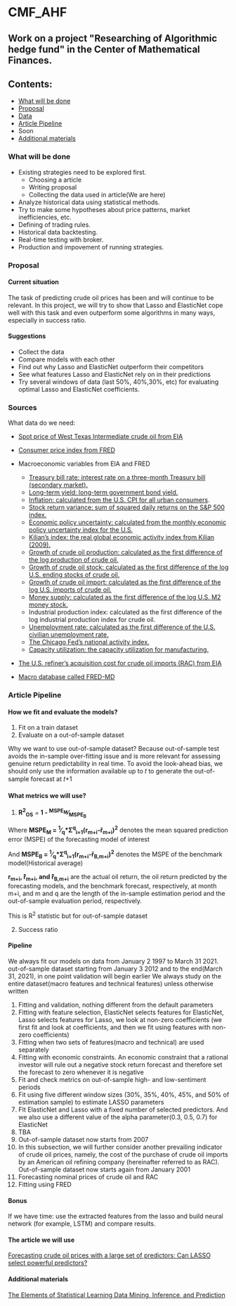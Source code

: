 # CMF_AHF
## Work on a project "Researching of Algorithmic hedge fund" in the Center of Mathematical Finances.

## Contents:
- [What will be done](#what-will-be-done)
- [Proposal](#proposal)
- [Data](#sources)
- [Article Pipeline](#article-pipeline)
- Soon
- [Additional materials](#additional-materials)

### What will be done
- Existing strategies need to be explored first.
  - Choosing a article
  - Writing proposal
  - Collecting the data used in article(We are here)
- Analyze historical data using statistical methods. 
- Try to make some hypotheses about price patterns, market inefficiencies, etc. 
- Defining of trading rules. 
- Historical data backtesting. 
- Real-time testing with broker. 
- Production and impovement of running strategies.

### Proposal
#### Current situation
The task of predicting crude oil prices has been and will continue to be relevant. In this project, we will try to show that Lasso and ElasticNet cope well with this task and even outperform some algorithms in many ways, especially in success ratio.

#### Suggestions
- Collect the data
- Compare models with each other
- Find out why Lasso and ElasticNet outperform their competitors
- See what features Lasso and ElasticNet rely on in their predictions
- Try several windows of data (last 50%, 40%,30%, etc) for evaluating optimal Lasso and ElasticNet coefficients.

### Sources
What data do we need:
- [Spot price of West Texas Intermediate crude oil from EIA](https://www.eia.gov/dnav/pet/hist/LeafHandler.ashx?n=PET&s=RWTC&f=M)
- [Consumer price index from FRED](https://fred.stlouisfed.org/series/CPIAUCSL)
- Macroeconomic variables from EIA and FRED
  - [Treasury bill rate: interest rate on a three-month Treasury bill (secondary market).](https://fred.stlouisfed.org/series/DTB3)
  - [Long-term yield: long-term government bond yield.](https://fred.stlouisfed.org/series/IRLTLT01USM156N)
  - [Inflation: calculated from the U.S. CPI for all urban consumers](https://fred.stlouisfed.org/series/CPIAUCSL).
  - [Stock return variance: sum of squared daily returns on the S&P 500 index.](https://towardsdatascience.com/calculate-and-plot-s-p-500-daily-returns-2ce359e014d6)
  - [Economic policy uncertainty: calculated from the monthly economic policy uncertainty index for the U.S.](https://www.policyuncertainty.com/)
  - [Kilian’s index: the real global economic activity index from Kilian (2009).](https://www.dallasfed.org/research/igrea)
  - [Growth of crude oil production: calculated as the first difference of the log production of crude oil.](https://www.eia.gov/dnav/pet/hist/LeafHandler.ashx?n=PET&s=WCRFPUS2&f=W)
  - [Growth of crude oil stock: calculated as the first difference of the log U.S. ending stocks of crude oil.](https://www.eia.gov/dnav/pet/hist/LeafHandler.ashx?n=PET&s=WCRSTUS1&f=W)
  - [Growth of crude oil import: calculated as the first difference of the log U.S. imports of crude oil.](https://www.eia.gov/dnav/pet/pet_move_wkly_dc_NUS-Z00_mbblpd_w.htm)
  - [Money supply: calculated as the first difference of the log U.S. M2 money stock.](https://fred.stlouisfed.org/series/M2SL)
  - Industrial production index: calculated as the first difference of the log industrial production index for crude oil.
  - [Unemployment rate: calculated as the first difference of the U.S. civilian unemployment rate.](https://fred.stlouisfed.org/series/UNRATE)
  - [The Chicago Fed’s national activity index.](https://www.chicagofed.org/research/data/cfnai/current-data#:~:text=The%20Chicago%20Fed%20National%20Activity,end%20of%20each%20calendar%20month.)
  - [Capacity utilization: the capacity utilization for manufacturing.](https://fred.stlouisfed.org/series/MCUMFN)

- [The U.S. refiner’s acquisition cost for crude oil imports (RAC) from EIA](https://www.eia.gov/dnav/pet/pet_pri_rac2_dcu_nus_m.htm)
- [Macro database called FRED-MD](https://research.stlouisfed.org/econ/mccracken/fred-databases/)

### Article Pipeline
#### How we fit and evaluate the models?
1) Fit on a train dataset
2) Evaluate on a out-of-sample dataset

Why we want to use out-of-sample dataset? Because out-of-sample test avoids the in-sample over-fitting issue and is more relevant for assessing
genuine return predictability in real time. To avoid the look-ahead bias, we should only use the information available up to 𝑡 to
generate the out-of-sample forecast at 𝑡+1
#### What metrics we will use?
1) <strong>R<sup>2</sup><sub>OS</sub></strong> = <strong>1 - <sup>MSPE<sub>M</sub></sup>&frasl;<sub>MSPE<sub>B</sub></sub></strong>

Where <strong>MSPE<sub>M</sub> = <sup>1</sup>&frasl;<sub>q</sub>*Σ<sup>q</sup><sub>i=1</sub>(r<sub>m+i</sub>-&#345;<sub>m+i</sub>)<sup>2</sup></strong> denotes the mean squared prediction error (MSPE) of the forecasting model of interest

And <strong>MSPE<sub>B</sub> = <sup>1</sup>&frasl;<sub>q</sub>*Σ<sup>q</sup><sub>i=1</sub>(r<sub>m+i</sub>-&#345;<sub>B,m+i</sub>)<sup>2</sup></strong> denotes the MSPE of the benchmark model(Historical average)

<strong>r<sub>m+i</sub>, ̂&#345;<sub>m+i</sub>, and ̂&#345;<sub>B,m+i</sub></strong> are the actual oil return, the oil
return predicted by the forecasting models, and the benchmark forecast, respectively, at month m+i, and m and q
are the length of the in-sample estimation period and the out-of-sample evaluation period, respectively.

This is R<sup>2</sup> statistic but for out-of-sample dataset

2) Success ratio

#### Pipeline
We always fit our models on data from January 2 1997 to March 31 2021.
out-of-sample dataset starting from January 3 2012 and to the end(March 31, 2021), in one point validation will begin earlier
We always study on the entire dataset(macro features and technical features) unless otherwise written

1) Fitting and validation, nothing different from the default parameters
2) Fitting with feature selection, ElasticNet selects features for ElasticNet, Lasso selects features for Lasso, we look at non-zero coefficients (we first fit and look at coefficients, and then we fit using features with non-zero coefficients)
3) Fitting when two sets of features(macro and technical) are used separately
4) Fitting with economic constraints. An economic constraint that a rational investor will rule out a negative stock return forecast and therefore set the forecast to zero whenever it is negative
5) Fit and check metrics on out-of-sample high- and low-sentiment periods
6) Fit using five different window sizes (30%, 35%, 40%, 45%, and 50% of estimation sample) to estimate LASSO parameters  
7) FIt ElasticNet and Lasso with a fixed number of selected predictors. Аnd we also use a different value of the alpha parameter(0.3, 0.5, 0.7) for ElasticNet
8) TBA
9) Out-of-sample dataset now starts from 2007 
10) In this subsection, we will further consider another prevailing indicator of crude oil prices, namely, the cost of the purchase of crude oil imports by an American oil refining company (hereinafter referred to as RAC). Out-of-sample dataset now starts again from January 2001
11) Forecasting nominal prices of crude oil and RAC
12) Fitting using FRED

#### Bonus
If we have time: use the extracted features from the lasso and build neural network (for example, LSTM) and compare results.


#### The article we will use
[Forecasting crude oil prices with a large set of predictors: Can LASSO select powerful predictors?](https://sci-hub.ru/10.1016/j.jempfin.2019.08.007)
#### Additional materials
[The Elements of Statistical Learning Data Mining, Inference, and Prediction](https://hastie.su.domains/Papers/ESLII.pdf)


